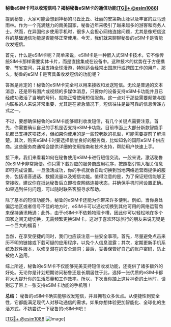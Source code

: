 **秘鲁eSIM卡可以收短信吗？揭秘秘鲁eSIM卡的通信功能[[TG💪+ @esim1088](https://t.me/s/esim1088)]**

提到秘鲁，大家可能会想到神秘的马丘比丘、壮丽的安第斯山脉以及丰富的亚马逊雨林。作为一个充满魅力的南美国家，秘鲁近年来吸引了越来越多的游客和商务人士。然而，在异国他乡使用手机时，很多人会担心网络连接问题，尤其是像短信这样的基础通信功能是否能够正常使用。今天，我们就来聊聊秘鲁的eSIM卡是否能收发短信。

首先，什么是eSIM卡呢？简单来说，eSIM卡是一种嵌入式SIM卡技术，它不像传统SIM卡那样需要实体卡片，而是直接集成在设备中。这种技术的优势在于方便携带、节省空间，并且支持全球漫游，特别适合经常出国旅行或跨国工作的用户。那么，秘鲁的eSIM卡是否具备收发短信的功能呢？

答案是肯定的！秘鲁的eSIM卡完全可以用来接收和发送短信。无论是普通的文本消息，还是带有图片或视频的多媒体消息，只要你的设备支持eSIM卡功能并且已经成功激活了当地的号码，就能正常使用短信服务。这一点对于那些需要频繁与国内联系的人来说非常重要，尤其是在紧急情况下，短信往往是最可靠的信息传递方式之一。

不过，要想确保秘鲁的eSIM卡能够顺利收发短信，有几个关键点需要注意。首先，你需要确认自己的手机是否支持eSIM卡功能。目前市面上大部分新款智能手机都已支持这项技术，但如果你使用的是一些较老款的机型，可能需要提前了解清楚。其次，购买eSIM卡时要选择信誉良好的服务商，比如知名的国际eSIM卡供应商。这些服务商通常会提供详细的使用指南和技术支持，帮助用户快速上手。

接下来，我们来看看如何在秘鲁使用eSIM卡进行短信交流。一般来说，激活秘鲁的eSIM卡非常简便。你只需下载对应的服务商应用程序，按照指引输入相关信息即可完成设置。一旦激活成功，你的手机就会自动切换到当地网络运营商提供的服务，包括语音通话、数据流量以及短信功能。值得注意的是，为了保证短信能够正常接收，建议你在抵达秘鲁后立即检查网络连接状态，并确保手机时间设置正确。如果遇到任何问题，可以随时联系客服寻求帮助。

除了基本的短信功能外，秘鲁的eSIM卡还能为你带来许多便利。例如，当你身处偏远地区或者信号不佳的地方时，eSIM卡可以通过切换到其他可用的网络运营商来保持通讯畅通；此外，由于eSIM卡不依赖物理卡槽，因此你可以轻松地在多个国家之间无缝切换，无需频繁更换SIM卡。这对于喜欢环球旅行的朋友来说无疑是一个巨大的福音！

当然，在享受便捷的同时，我们也应该注意一些安全事项。首先，尽量避免点击来历不明的链接或下载可疑的应用程序，以免个人信息泄露；其次，定期更新手机系统及软件版本，以修复潜在的安全漏洞；最后，妥善保管好自己的账户密码，防止被他人盗用。

综上所述，秘鲁的eSIM卡不仅能够完美支持短信收发功能，还提供了诸多额外的好处。无论你是计划短期访问秘鲁还是长期居住于此，选择一张优质的eSIM卡都将大大提升你的生活质量和工作效率。所以，下次当你踏上这片神奇的土地时，请别忘了带上一张支持eSIM卡功能的手机哦！

**总结：** 秘鲁的eSIM卡确实能够收发短信，并且拥有众多优点。从便捷性到安全性，它都能满足现代人对移动通信的需求。如果你想体验更加智能化、全球化的生活方式，不妨尝试一下秘鲁的eSIM卡吧！

[[TG💪+ @esim1088](https://t.me/s/esim1088) ![Image](https://i.postimg.cc/4NQfJmqS/Snipaste-2025-05-13-00-14-12.png)]